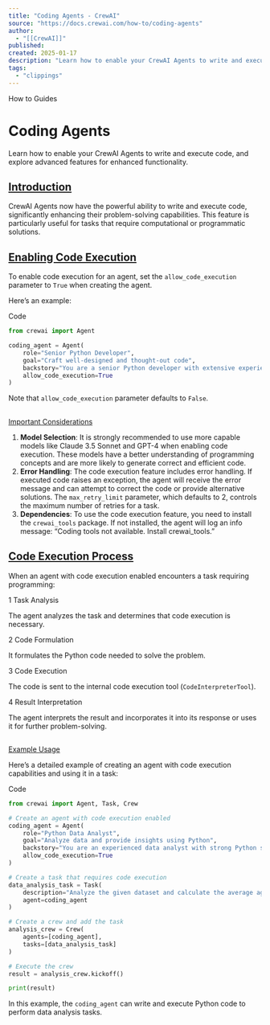 ```yaml
---
title: "Coding Agents - CrewAI"
source: "https://docs.crewai.com/how-to/coding-agents"
author:
  - "[[CrewAI]]"
published:
created: 2025-01-17
description: "Learn how to enable your CrewAI Agents to write and execute code, and explore advanced features for enhanced functionality."
tags:
  - "clippings"
---
```

How to Guides

# Coding Agents

Learn how to enable your CrewAI Agents to write and execute code, and explore advanced features for enhanced functionality.

## [Introduction​](https://docs.crewai.com/how-to/#introduction)

CrewAI Agents now have the powerful ability to write and execute code, significantly enhancing their problem-solving capabilities. This feature is particularly useful for tasks that require computational or programmatic solutions.

## [Enabling Code Execution](https://docs.crewai.com/how-to/#enabling-code-execution)

To enable code execution for an agent, set the `allow_code_execution` parameter to `True` when creating the agent.

Here’s an example:

Code


```python
from crewai import Agent

coding_agent = Agent(
    role="Senior Python Developer",
    goal="Craft well-designed and thought-out code",
    backstory="You are a senior Python developer with extensive experience in software architecture and best practices.",
    allow_code_execution=True
)
```

Note that `allow_code_execution` parameter defaults to `False`.

## 

[Important Considerations​](https://docs.crewai.com/how-to/#important-considerations)

1. **Model Selection**: It is strongly recommended to use more capable models like Claude 3.5 Sonnet and GPT-4 when enabling code execution. These models have a better understanding of programming concepts and are more likely to generate correct and efficient code.
2. **Error Handling**: The code execution feature includes error handling. If executed code raises an exception, the agent will receive the error message and can attempt to correct the code or provide alternative solutions. The `max_retry_limit` parameter, which defaults to 2, controls the maximum number of retries for a task.
3. **Dependencies**: To use the code execution feature, you need to install the `crewai_tools` package. If not installed, the agent will log an info message: “Coding tools not available. Install crewai\_tools.”

## [Code Execution Process​](https://docs.crewai.com/how-to/#code-execution-process)

When an agent with code execution enabled encounters a task requiring programming:

1 Task Analysis

The agent analyzes the task and determines that code execution is necessary.

2 Code Formulation

It formulates the Python code needed to solve the problem.

3 Code Execution

The code is sent to the internal code execution tool (`CodeInterpreterTool`).

4 Result Interpretation

The agent interprets the result and incorporates it into its response or uses it for further problem-solving.

## 

[​Example Usage](https://docs.crewai.com/how-to/#example-usage)



Here’s a detailed example of creating an agent with code execution capabilities and using it in a task:

Code

```python
from crewai import Agent, Task, Crew

# Create an agent with code execution enabled
coding_agent = Agent(
    role="Python Data Analyst",
    goal="Analyze data and provide insights using Python",
    backstory="You are an experienced data analyst with strong Python skills.",
    allow_code_execution=True
)

# Create a task that requires code execution
data_analysis_task = Task(
    description="Analyze the given dataset and calculate the average age of participants.",
    agent=coding_agent
)

# Create a crew and add the task
analysis_crew = Crew(
    agents=[coding_agent],
    tasks=[data_analysis_task]
)

# Execute the crew
result = analysis_crew.kickoff()

print(result)
```

In this example, the `coding_agent` can write and execute Python code to perform data analysis tasks.